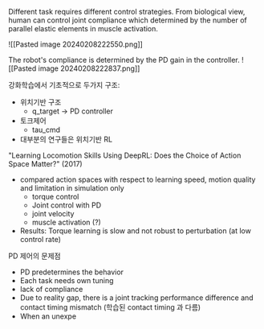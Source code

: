 Different task requires different control strategies. From biological view, human can control joint compliance which determined by the number of parallel elastic elements in muscle activation. 

![[Pasted image 20240208222550.png]]


The robot's compliance is determined by the PD gain in the controller.
![[Pasted image 20240208222837.png]]

강화학습에서 기초적으로 두가지 구조:
- 위치기반 구조
	- q_target -> PD controller
-  토크제어
	- tau_cmd
- 대부분의 연구들은 위치기반 RL

"Learning Locomotion Skills Using DeepRL: Does the Choice of Action Space Matter?" (2017)
- compared action spaces with respect to learning speed, motion quality and limitation in simulation only
	- torque control
	- Joint control with PD
	- joint velocity
	- muscle activation (?)
- Results: Torque learning is slow and not robust to perturbation (at low control rate)

PD 제어의 문제점
- PD predetermines the behavior
- Each task needs own tuning 
- lack of compliance
- Due to reality gap, there is a joint tracking performance difference and contact timing mismatch (학습된 contact timing 과 다름)
- When an unexpe
	